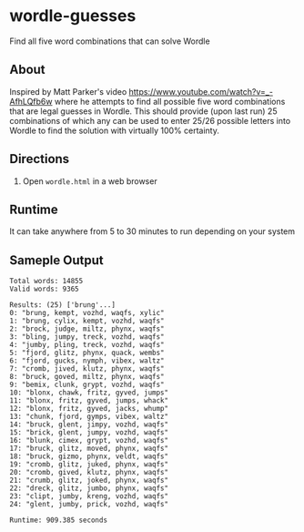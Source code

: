 # wordle-guesses
Find all five word combinations that can solve Wordle

## About
Inspired by Matt Parker's video https://www.youtube.com/watch?v=_-AfhLQfb6w where he attempts to find all possible five word combinations that are legal guesses in Wordle. This should provide (upon last run) 25 combinations of which any can be used to enter 25/26 possible letters into Wordle to find the solution with virtually 100% certainty.

## Directions
1. Open `wordle.html` in a web browser

## Runtime
It can take anywhere from 5 to 30 minutes to run depending on your system

## Sameple Output
```
Total words: 14855
Valid words: 9365

Results: (25) ['brung'...]
0: "brung, kempt, vozhd, waqfs, xylic"
1: "brung, cylix, kempt, vozhd, waqfs"
2: "brock, judge, miltz, phynx, waqfs"
3: "bling, jumpy, treck, vozhd, waqfs"
4: "jumby, pling, treck, vozhd, waqfs"
5: "fjord, glitz, phynx, quack, wembs"
6: "fjord, gucks, nymph, vibex, waltz"
7: "cromb, jived, klutz, phynx, waqfs"
8: "bruck, goved, miltz, phynx, waqfs"
9: "bemix, clunk, grypt, vozhd, waqfs"
10: "blonx, chawk, fritz, gyved, jumps"
11: "blonx, fritz, gyved, jumps, whack"
12: "blonx, fritz, gyved, jacks, whump"
13: "chunk, fjord, gymps, vibex, waltz"
14: "bruck, glent, jimpy, vozhd, waqfs"
15: "brick, glent, jumpy, vozhd, waqfs"
16: "blunk, cimex, grypt, vozhd, waqfs"
17: "bruck, glitz, moved, phynx, waqfs"
18: "bruck, gizmo, phynx, veldt, waqfs"
19: "cromb, glitz, juked, phynx, waqfs"
20: "cromb, gived, klutz, phynx, waqfs"
21: "crumb, glitz, joked, phynx, waqfs"
22: "dreck, glitz, jumbo, phynx, waqfs"
23: "clipt, jumby, kreng, vozhd, waqfs"
24: "glent, jumby, prick, vozhd, waqfs"

Runtime: 909.385 seconds
```
